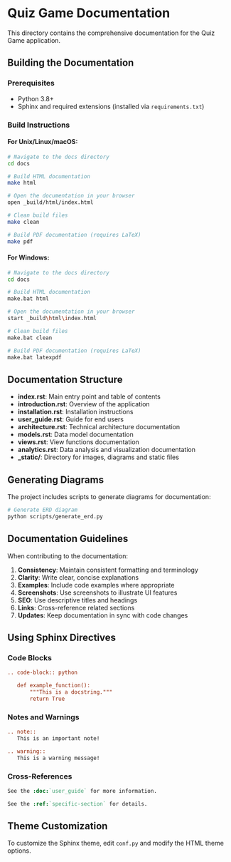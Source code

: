 # Quiz Game Documentation

This directory contains the comprehensive documentation for the Quiz Game application.

## Building the Documentation

### Prerequisites

- Python 3.8+
- Sphinx and required extensions (installed via `requirements.txt`)

### Build Instructions

#### For Unix/Linux/macOS:

```bash
# Navigate to the docs directory
cd docs

# Build HTML documentation
make html

# Open the documentation in your browser
open _build/html/index.html

# Clean build files
make clean

# Build PDF documentation (requires LaTeX)
make pdf
```

#### For Windows:

```bash
# Navigate to the docs directory
cd docs

# Build HTML documentation
make.bat html

# Open the documentation in your browser
start _build\html\index.html

# Clean build files
make.bat clean

# Build PDF documentation (requires LaTeX)
make.bat latexpdf
```

## Documentation Structure

- **index.rst**: Main entry point and table of contents
- **introduction.rst**: Overview of the application
- **installation.rst**: Installation instructions
- **user_guide.rst**: Guide for end users
- **architecture.rst**: Technical architecture documentation
- **models.rst**: Data model documentation
- **views.rst**: View functions documentation
- **analytics.rst**: Data analysis and visualization documentation
- **_static/**: Directory for images, diagrams and static files

## Generating Diagrams

The project includes scripts to generate diagrams for documentation:

```bash
# Generate ERD diagram
python scripts/generate_erd.py
```

## Documentation Guidelines

When contributing to the documentation:

1. **Consistency**: Maintain consistent formatting and terminology
2. **Clarity**: Write clear, concise explanations
3. **Examples**: Include code examples where appropriate
4. **Screenshots**: Use screenshots to illustrate UI features
5. **SEO**: Use descriptive titles and headings
6. **Links**: Cross-reference related sections
7. **Updates**: Keep documentation in sync with code changes

## Using Sphinx Directives

### Code Blocks

```rst
.. code-block:: python

   def example_function():
       """This is a docstring."""
       return True
```

### Notes and Warnings

```rst
.. note::
   This is an important note!

.. warning::
   This is a warning message!
```

### Cross-References

```rst
See the :doc:`user_guide` for more information.

See the :ref:`specific-section` for details.
```

## Theme Customization

To customize the Sphinx theme, edit `conf.py` and modify the HTML theme options. 